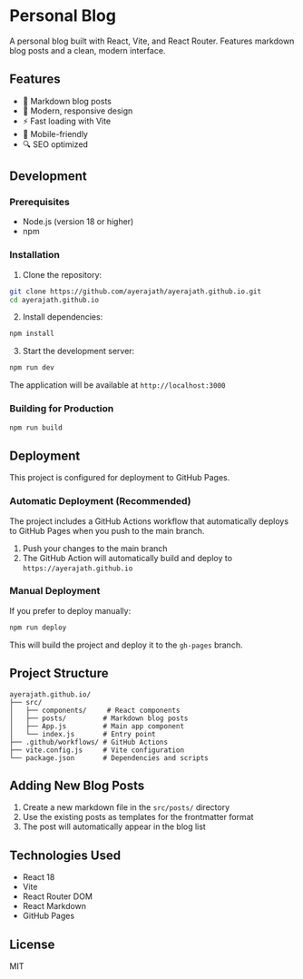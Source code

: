 # Personal Blog

A personal blog built with React, Vite, and React Router. Features markdown blog posts and a clean, modern interface.

## Features

- 📝 Markdown blog posts
- 🎨 Modern, responsive design
- ⚡ Fast loading with Vite
- 📱 Mobile-friendly
- 🔍 SEO optimized

## Development

### Prerequisites

- Node.js (version 18 or higher)
- npm

### Installation

1. Clone the repository:
```bash
git clone https://github.com/ayerajath/ayerajath.github.io.git
cd ayerajath.github.io
```

2. Install dependencies:
```bash
npm install
```

3. Start the development server:
```bash
npm run dev
```

The application will be available at `http://localhost:3000`

### Building for Production

```bash
npm run build
```

## Deployment

This project is configured for deployment to GitHub Pages.

### Automatic Deployment (Recommended)

The project includes a GitHub Actions workflow that automatically deploys to GitHub Pages when you push to the main branch.

1. Push your changes to the main branch
2. The GitHub Action will automatically build and deploy to `https://ayerajath.github.io`

### Manual Deployment

If you prefer to deploy manually:

```bash
npm run deploy
```

This will build the project and deploy it to the `gh-pages` branch.

## Project Structure

```
ayerajath.github.io/
├── src/
│   ├── components/     # React components
│   ├── posts/         # Markdown blog posts
│   ├── App.js         # Main app component
│   └── index.js       # Entry point
├── .github/workflows/ # GitHub Actions
├── vite.config.js     # Vite configuration
└── package.json       # Dependencies and scripts
```

## Adding New Blog Posts

1. Create a new markdown file in the `src/posts/` directory
2. Use the existing posts as templates for the frontmatter format
3. The post will automatically appear in the blog list

## Technologies Used

- React 18
- Vite
- React Router DOM
- React Markdown
- GitHub Pages

## License

MIT 